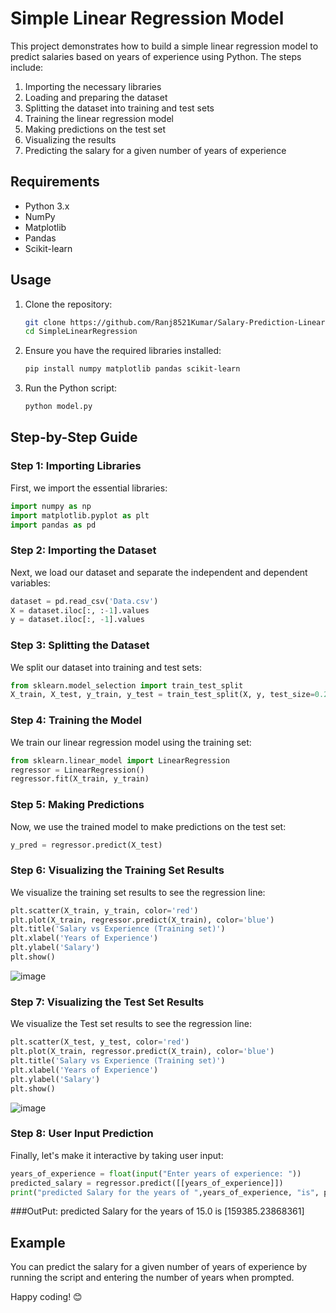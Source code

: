 # Simple Linear Regression Model

This project demonstrates how to build a simple linear regression model to predict salaries based on years of experience using Python. The steps include:

1. Importing the necessary libraries
2. Loading and preparing the dataset
3. Splitting the dataset into training and test sets
4. Training the linear regression model
5. Making predictions on the test set
6. Visualizing the results
7. Predicting the salary for a given number of years of experience

## Requirements
- Python 3.x
- NumPy
- Matplotlib
- Pandas
- Scikit-learn

## Usage
1. Clone the repository:
    ```sh
    git clone https://github.com/Ranj8521Kumar/Salary-Prediction-Linear-Regression.git
    cd SimpleLinearRegression
    ```
2. Ensure you have the required libraries installed:
    ```sh
    pip install numpy matplotlib pandas scikit-learn
    ```
3. Run the Python script:
    ```sh
    python model.py
    ```
## Step-by-Step Guide

### Step 1: Importing Libraries
First, we import the essential libraries:
```python
import numpy as np
import matplotlib.pyplot as plt
import pandas as pd
```

### Step 2: Importing the Dataset
Next, we load our dataset and separate the independent and dependent variables:
```python
dataset = pd.read_csv('Data.csv')
X = dataset.iloc[:, :-1].values
y = dataset.iloc[:, -1].values
```

### Step 3: Splitting the Dataset
We split our dataset into training and test sets:
```python
from sklearn.model_selection import train_test_split
X_train, X_test, y_train, y_test = train_test_split(X, y, test_size=0.2, random_state=0)
```

### Step 4: Training the Model
We train our linear regression model using the training set:
```python
from sklearn.linear_model import LinearRegression
regressor = LinearRegression()
regressor.fit(X_train, y_train)
```
### Step 5: Making Predictions
Now, we use the trained model to make predictions on the test set:
```python
y_pred = regressor.predict(X_test)
```

### Step 6: Visualizing the Training Set Results
We visualize the training set results to see the regression line:
```python
plt.scatter(X_train, y_train, color='red')
plt.plot(X_train, regressor.predict(X_train), color='blue')
plt.title('Salary vs Experience (Training set)')
plt.xlabel('Years of Experience')
plt.ylabel('Salary')
plt.show()
```
![image](https://github.com/user-attachments/assets/fe4069d2-234d-466b-9609-8fb89b80fa51)

### Step 7: Visualizing the Test Set Results
We visualize the Test set results to see the regression line:
```python
plt.scatter(X_test, y_test, color='red')
plt.plot(X_train, regressor.predict(X_train), color='blue')
plt.title('Salary vs Experience (Training set)')
plt.xlabel('Years of Experience')
plt.ylabel('Salary')
plt.show()
```

![image](https://github.com/user-attachments/assets/13a8dd60-415b-4e72-bf37-0b40b3148920)



### Step 8: User Input Prediction
Finally, let's make it interactive by taking user input:
```python
years_of_experience = float(input("Enter years of experience: "))
predicted_salary = regressor.predict([[years_of_experience]])
print("predicted Salary for the years of ",years_of_experience, "is", predicted_salary)
```
###OutPut: predicted Salary for the years of  15.0 is [159385.23868361]

## Example
You can predict the salary for a given number of years of experience by running the script and entering the number of years when prompted.

Happy coding! 😊
